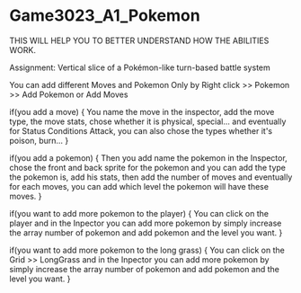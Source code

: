 # Game3023_A1_Pokemon
THIS WILL HELP YOU TO BETTER UNDERSTAND HOW THE ABILITIES WORK.

Assignment: Vertical slice of a Pokémon-like turn-based battle system

You can add different Moves and Pokemon Only by Right click >> Pokemon >> Add Pokemon or Add Moves

if(you add a move)
{
  You name the move in the inspector, add the move type, the move stats, chose whether it is physical, special...
  and eventually for Status Conditions Attack, you can also chose the types whether it's poison, burn...
}

if(you add a pokemon)
{
  Then you add name the pokemon in the Inspector, chose the front and back sprite for the pokemon
  and you can add the type the pokemon is, add his stats, then add the number of moves and eventually for each moves,
  you can add which level the pokemon will have these moves.
}

if(you want to add more pokemon to the player)
{
  You can click on the player and in the Inpector you can add more pokemon by simply increase the array number of pokemon
  and add pokemon and the level you want.
}

if(you want to add more pokemon to the long grass)
{
  You can click on the Grid >> LongGrass and in the Inpector you can add more pokemon by simply increase the array number of pokemon
  and add pokemon and the level you want.
}
